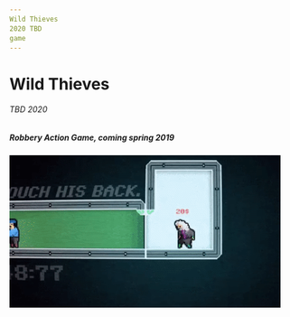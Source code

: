 ```yaml
---
Wild Thieves
2020 TBD
game
---
```


# Wild Thieves
###### TBD 2020
##### Robbery Action Game, coming spring 2019

![logo](../assets/img/wt.gif)